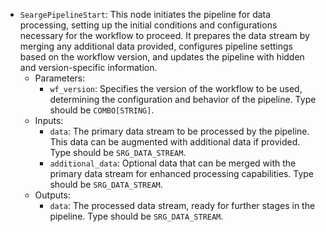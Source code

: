 - `SeargePipelineStart`: This node initiates the pipeline for data processing, setting up the initial conditions and configurations necessary for the workflow to proceed. It prepares the data stream by merging any additional data provided, configures pipeline settings based on the workflow version, and updates the pipeline with hidden and version-specific information.
    - Parameters:
        - `wf_version`: Specifies the version of the workflow to be used, determining the configuration and behavior of the pipeline. Type should be `COMBO[STRING]`.
    - Inputs:
        - `data`: The primary data stream to be processed by the pipeline. This data can be augmented with additional data if provided. Type should be `SRG_DATA_STREAM`.
        - `additional_data`: Optional data that can be merged with the primary data stream for enhanced processing capabilities. Type should be `SRG_DATA_STREAM`.
    - Outputs:
        - `data`: The processed data stream, ready for further stages in the pipeline. Type should be `SRG_DATA_STREAM`.
